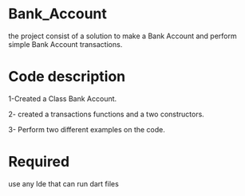 
# Bank_Account

the project consist of a solution to make a Bank Account and perform simple Bank Account transactions.

# Code description

1-Created a Class Bank Account.

2- created a transactions functions and a two constructors.

3- Perform two different examples on the code.


# Required 

use any Ide that can run dart files 






